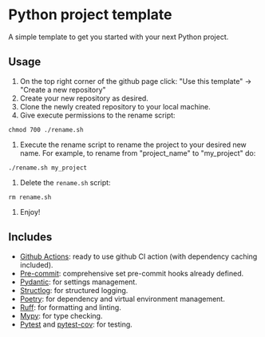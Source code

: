 # Python project template

A simple template to get you started with your next Python project.

## Usage
1. On the top right corner of the github page click: "Use this template" -> "Create a new repository"
1. Create your new repository as desired.
1. Clone the newly created repository to your local machine.
1. Give execute permissions to the rename script:
```shell
chmod 700 ./rename.sh
```
1. Execute the rename script to rename the project to your desired new name. For example, to rename from "project_name" to "my_project" do:
```shell
./rename.sh my_project
```
1. Delete the `rename.sh` script:
```shell
rm rename.sh
```
1. Enjoy!


## Includes
- [Github Actions](https://github.com/features/actions): ready to use github CI action (with dependency caching included).
- [Pre-commit](https://pre-commit.com/): comprehensive set pre-commit hooks already defined.
- [Pydantic](https://docs.pydantic.dev/latest/): for settings management.
- [Structlog](https://www.structlog.org/en/stable/index.html): for structured logging.
- [Poetry](https://python-poetry.org/): for dependency and virtual environment management.
- [Ruff](https://github.com/astral-sh/ruff): for formatting and linting.
- [Mypy](https://mypy.readthedocs.io/en/stable/): for type checking.
- [Pytest](https://docs.pytest.org/) and [pytest-cov](https://pytest-cov.readthedocs.io/en/latest/): for testing.
